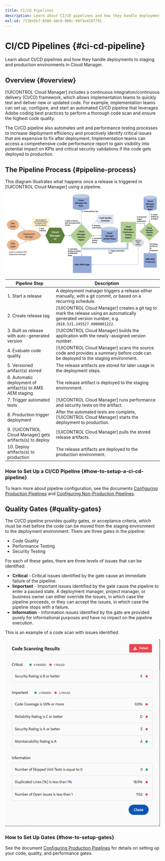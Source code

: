 ```yaml
---
title: CI/CD Pipelines
description: Learn about CI/CD pipelines and how they handle deployments to staging and production environments in Cloud Manager.
exl-id: 7130e5b7-6986-48c8-900c-90f3e4187f91
---
```


# CI/CD Pipelines {#ci-cd-pipeline}

Learn about CI/CD pipelines and how they handle deployments to staging and production environments in Cloud Manager.

## Overview {#overview}

[!UICONTROL Cloud Manager] includes a continuous integration/continuous delivery (CI/CD) framework, which allows implementation teams to quickly test and deliver new or updated code. For example, implementation teams can set up, configure, and start an automated CI/CD pipeline that leverages Adobe coding best practices to perform a thorough code scan and ensure the highest code quality.

The CI/CD pipeline also automates unit and performance testing processes to increase deployment efficiency and proactively identify critical issues that are expensive to fix after deployment. Implementation teams can access a comprehensive code performance report to gain visibility into potential impact on KPIs and critical security validations if the code gets deployed to production.

## The Pipeline Process {#pipeline-process}

This diagram illustrates what happens once a release is triggered in [!UICONTROL Cloud Manager] using a pipeline.

![The pipeline process](/help/assets/screen_shot_2018-05-30at82457pm.png)

|Pipeline Step |Description |
|---|---|
| 1. Start a release |A deployment manager triggers a release either manually, with a git commit, or based on a recurring schedule. |
| 2. Create release tag |[!UICONTROL Cloud Manager] creates a git tag to mark the release using an automatically generated version number, e.g. `2018.531.245527.0000001222`. |
| 3. Built as release with auto-generated version |[!UICONTROL Cloud Manager] builds the application with the newly-assigned version number.  |
| 4. Evaluate code quality |[!UICONTROL Cloud Manager] scans the source code and provides a summary before code can be deployed to the staging environment. |
| 5. Versioned artifact(s) stored |The release artifacts are stored for later usage in the deployment steps. |
| 6. Automatic deployment of artifact(s) to AMS AEM staging |The release artifact is deployed to the staging environment. |
| 7. Trigger automated tests |[!UICONTROL Cloud Manager] runs performance and security tests on the artifact. |
| 8. Production trigger deployment |After the automated tests are complete, [!UICONTROL Cloud Manager] starts the deployment to production. |
| 9. [!UICONTROL Cloud Manager] gets artifacts(s) to deploy |[!UICONTROL Cloud Manager] pulls the stored release artifacts. |
| 10. Deploy artifacts(s) to production |The release artifacts are deployed to the production environment. |

### How to Set Up a CI/CD Pipeline {#how-to-setup-a-ci-cd-pipeline}

To learn more about pipeline configuration, see the documents [Configuring Production Pipelines](/help/using/production-pipelines.md) and [Configuring Non-Production Pipelines](/help/using/non-production-pipelines.md).

## Quality Gates {#quality-gates}

The CI/CD pipeline provides quality gates, or acceptance criteria, which must be met before the code can be moved from the staging environment to the deployment environment. There are three gates in the pipeline:

* Code Quality
* Performance Testing
* Security Testing

For each of these gates, there are three levels of issues that can be identified:

* **Critical** - Critical issues identified by the gate cause an immediate failure of the pipeline.
* **Important** - Important issues identified by the gate cause the pipeline to enter a paused state. A deployment manager, project manager, or business owner can either override the issues, in which case the pipeline proceeds, or they can accept the issues, in which case the pipeline stops with a failure.
* **Information** - Information issues identified by the gate are provided purely for informational purposes and have no impact on the pipeline execution.

This is an example of a code scan with issues identified.

![Code scan example](/help/assets/quality-gate-failed.png) 

### How to Set Up Gates {#how-to-setup-gates}

See the document [Configuring Production Pipelines](/help/using/production-pipelines.md) for details on setting up your code, quality, and performance gates.
